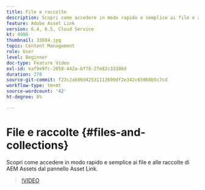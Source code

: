 ```yaml
---
title: File e raccolte
description: Scopri come accedere in modo rapido e semplice ai file e alle raccolte di AEM Assets dal pannello Asset Link.
feature: Adobe Asset Link
version: 6.4, 6.5, Cloud Service
kt: 4906
thumbnail: 33884.jpg
topic: Content Management
role: User
level: Beginner
doc-type: Feature Video
exl-id: eaf9e9fc-2058-442a-bf78-27e82c33386d
duration: 278
source-git-commit: f23c2ab86d42531113690df2e342c65060b5c7cd
workflow-type: tm+mt
source-wordcount: '42'
ht-degree: 0%

---
```


# File e raccolte {#files-and-collections}

Scopri come accedere in modo rapido e semplice ai file e alle raccolte di AEM Assets dal pannello Asset Link.

>[!VIDEO](https://video.tv.adobe.com/v/33884?quality=12&learn=on)

